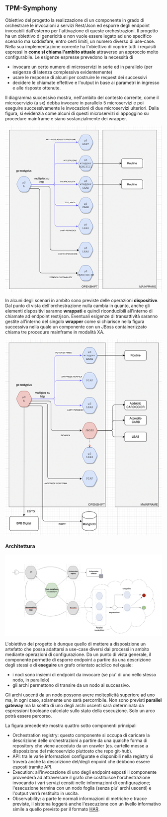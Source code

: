 ## TPM-Symphony

Obiettivo del progetto la realizzazione di un componente in grado di orchestrare le invocaioni a servizi Rest/Json ed esporre degli endpoint invocabili dall'esterno per l'attivazione di queste orchestrazioni.
Il progetto ha un obiettivo di genericità e non vuole essere legato ad uno specifico scenario ma soddisfare, entro certi limiti, un numero diverso di use-case.
Nella sua implementazione corrente ha l'obiettivo di coprire tutti i requisiti espressi in __come si chiama l'ambito attuale__ attraverso un approccio molto configurabile. Le esigenze espresse
prevedono la necessità di 

- invocare un certo numero di microservizi in serie ed in parallelo (per esigenze di latenza complessiva evidentemente)
- usare le response di alcuni per costruire le request dei successivi
- decidere le chiamate effettive e l'output in base ai parametri in ingresso e alle risposte ottenute.

Il diagramma successivo mostra, nell'ambito del contesto corrente, come il microservizio (a sx) debba invocare in  parallelo 5 microservizi e poi eseguire successivamente le invocazioni di due microservizi ulteriori.
Dalla figura, si evidenzia come alcuni di questi microservizi si appoggino su procedure mainframe e siano sostanzialmente dei wrapper.

![Processo di verifica ricarica PostePay](REAME-files/processo-verifica-ricarica.png)

In alcuni degli scenari in ambito sono previste delle operazioni __dispositive__. Dal punto di vista dell'orchestrazione nulla cambia in quanto, anche gli elementi dispositivi saranno __wrappati__ e quindi riconducibili 
all'interno di chiamate ad endpoint rest/json. Eventuali esigenze di transattività saranno gestite all'interno del singolo __wrapper__ come si chiarisce nella figura successiva nella quale un componente con
un JBoss containerizzato chiama tre procedure mainframe in modalità XA.

![Processo ricarica PostePay](REAME-files/processo-dispositiva.png)

### Architettura

![Symphony architecture](REAME-files/symphony-architecture.png)

L'obiettivo del progetto è dunque quello di  mettere a disposizione un artefatto che possa adattarsi a use-case diversi dai processi in ambito mediante operazioni di configurazione.
Da un punto di vista generale, il componente permette di esporre endpoint a partire da una descrizione degli stessi e di __eseguire__ un grafo orientato aciclico nel quale:

- i nodi sono insiemi di endpoint da invocare (se piu' di uno nello stesso nodo, in parallelo)
- gli archi permettono di transire da un nodo al successivo. 

Gli archi uscenti da un nodo possono avere molteplicità superiore ad uno ma, in ogni caso, solamente uno sarà percorribile. Non sono previsti __parallel gateway__ ma la scelta di uno degli archi uscenti sarà
determinata da espressioni booleane calcolate sullo stato della esecuzione. Solo un arco potrà essere percorso.

La figura precedente mostra quattro sotto componenti principali

- Orchestration registry: questo componente si occupa di caricare la descrizione delle orchestrazioni a partire da una qualche forma di repository che viene 
acceduto da un crawler (es. cartelle messe a disposizione del microservizio piuttosto che repo git-hub).
- API: tra le varie informazioni configurate e disponibili nella registry si troverà anche la descrizione del/degli enpoint che debbono essere esposti tramite API.
- Execution: all'invocazione di uno degli endpoint esposti il componente provvederà ad attraversare il grafo che costituisce l'orchestrazione invocando i vari servizi censiti nelle informazioni di configurazione; l'esecuzione termina con un nodo foglia 
(senza piu' archi uscenti) e l'output verrà restituito in uscita.
- Observability: a parte le normali informazioni di metriche e tracce previste, il sistema loggerà anche l'esecuzione con un livello informativo simile a quello previsto per il formato [HAR](https://en.wikipedia.org/wiki/HAR_(file_format)).